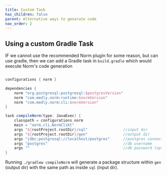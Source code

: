```yaml
---
title: Custom Task
has_children: false
parent: Alternative ways to genarate code
nav_order: 2
---
```


## Using a custom Gradle Task

IF we cannot use the recommended Norm plugin for some reason, but can use gradle, then 
we can add a Gradle task in `build.gradle` which would execute Norm's code generation

```gradle

configurations { norm }

dependencies {
    norm "org.postgresql:postgresql:$postgresVersion" 
    norm "com.medly.norm:runtime:$normVersion"
    norm "com.medly.norm:cli:$normVersion"
} 

task compileNorm(type: JavaExec) {
    classpath = configurations.norm  
    main = "norm.cli.NormCliKt"
    args "${rootProject.rootDir}/sql"                //input dir
    args "${rootProject.rootDir}/gen"                //output dir
    args "jdbc:postgresql://localhost/postgres"      //postgres connection string with db name
    args "postgres"                                  //db username
    args ""                                          //db password (optional for local) 
}
```     

Running `./gradlew compileNorm`  will generate a package structure within `gen` (output dir) with the same path as inside `sql` (input dir).

